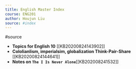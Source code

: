 ```yaml
---
title: English Master Index
course: ENG201
author: Houjun Liu
source: #index
---
```


#source

* **Topics for English 10** [[KB20200824143902]]
* **Cololianlism, imperialsim, globalization Think-Pair-Share** [[KB20200824144641]]
* **Notes on `The I Is Never Alone`**[[KB202008241532]]


































































































































